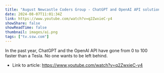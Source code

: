 ```yaml
---
title: "August Newcastle Coders Group - ChatGPT and OpenAI API solutions: 👑 My Favourite Implementations"
date: 2024-08-07T11:01:34Z
link: https://www.youtube.com/watch?v=q2ZwxieC-y4
showShare: false
showReadTime: false
thumbnail: images/ai.png
tags: ["tv.ssw.com"]
---
```

In the past year, ChatGPT and the OpenAI API have gone from 0 to 100 faster than a Tesla. No one wants to be left behind.

- Link to article: https://www.youtube.com/watch?v=q2ZwxieC-y4